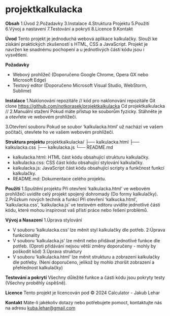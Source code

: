 # projektkalkulacka
**Obsah**
1.Úvod
2.Požadavky
3.Instalace
4.Struktura Projektu
5.Použití
6.Vývoj a nastavení
7.Testování a pokrytí
8.Licence
9.Kontakt

**Úvod**
Tento projekt je jednoduchá webová aplikace kalkulačky. Slouží ke získání praktických zkušeností s HTML, CSS a JavaScript. Projekt je navržen ke snadnému pochopení a u jednotlivých částí kódu jsou i vysvětlení.

**Požadavky**
- Webový prohlížeč (Doporučeno Google Chrome, Opera GX nebo Microsoft Edge)
- Textový editor (Doporučeno Microsoft Visual Studio, WebStorm, Sublime)

**Instalace**
1.Naklonování repozitáře
// kód pro naklonování repozitáře
Git clone https://github.com/notkorasek/projektkalkulacka
Cd projektkalkulacka
	//
2.Manuální stažení
Pokud máte přístup ke souborům fyzicky. Stáhněte je a otevřete ve webovém prohlížeči.

3.Otevření souboru
Pokud se soubor ‘kalkulacka.html’ už nachází ve vašem počítači, otevřete ho ve vašem webovém prohlížeči. 

**Struktura projektu**
projektkalkulacka/
├── kalkulacka.html
├── kalkulacka.css
├── kalkulacka.js
└── README.md

- kalkulacka.html: HTML část kódu obsahující strukturu kalkulačky.
- kalkulacka.css: CSS část kódu obsahující stylování kalkulačky.
- kalkulacka.js: JavaScript část kódu obsahující scripty a funkčnost funkcí kalkulačky.
- README.md: Dokumentace celého projektu.

**Použití**
1.Spuštění projektu
Při otevření ‘kalkulacka.html’ ve webovém prohlížeči uvidíte celý projekt spojený dohromady (Do formy kalkulačky).
2.Průzkum nových technik a funkcí
Při otevření ‘kalkucka.html’, ‘kalkulacka.css’, ‘kalkulacka.js’ ve textovém editoru uvidíte jednotlivé části kódu, které mohou inspirovat vaš přístí práce nebo řešení problémů.

**Vývoj a Nasazení**
1.Úprava stylování
- V souboru ‘kalkulacka.css’ lze měnit styl kalkulačky dle potřeb.
2:Úprava funkcionality
- V souboru ‘kalkulacka.js’ lze měnit nebo přidávat jednotlivé funkce dle potřeb. (Oproti přidávání nejsou větší změny doporučeny - mohly by poškodit kód)
3.Úprava struktury
- V souboru ‘kalkulacka.html’ lze měnit strukturu a zobrazení kalkulačky dle potřeby. (Není doporučeno, jelikož by mohlo zhoršit zobrazení a přehlednost kalkulačky)

**Testování a pokrytí**
Všechny důležité funkce a části kódu jsou pokryty testy (Všechny proběhly úspěšně). 

**Licence**
Tento projekt je licencován pod © 2024 Calculator - Jakub Lehar

**Kontakt**
Máte-li jakékoliv dotazy nebo potřebujete pomoct, kontaktujte nás na adresu kuba.lehar@gmail.com
